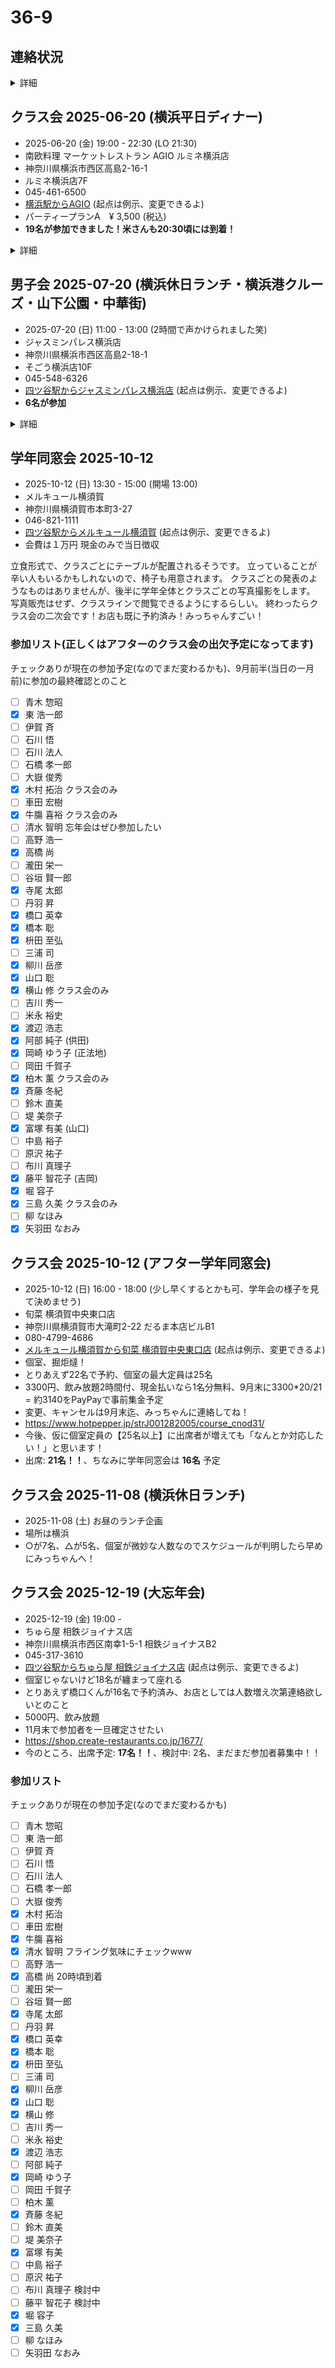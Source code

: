 # 36-9
## 連絡状況
<details>
  <summary>詳細</summary>

チェックなしが連絡つかない、ボールドフェイスはクラスラインに参加
- [x] 青木 惣昭
- [x] __東 浩一郎__
- [x] 伊賀 斉
- [x] 石川 悟
- [x] 石川 法人
- [x] __石橋 孝一郎__
- [ ] 大嶽 俊秀
- [x] 小野沢 昌行 （[瑠璃光寺](https://maps.app.goo.gl/va5qGeu6e96RqUE28)）
- [x] __木村 拓治__
- [ ] 車田 宏樹
- [x] __牛膓 喜裕__
- [x] __清水 智明__
- [x] 洲崎 文男 （[往年のお写真など](https://webview.isho.jp/journal/detail/abs/10.11477/mf.1402107264?p=firstTab) [参考](https://www.google.com/search?q=%22%E6%B4%B2%E5%B4%8E%E6%96%87%E7%94%B7%22+%22%E9%80%9D%E5%8E%BB%22)）
- [ ] 高野 浩一
- [x] 高橋 尚
- [x] 瀧田 栄一
- [x] __谷垣 賢一郎__
- [x] __寺尾 太郎__
- [ ] 丹羽 昇
- [x] __橋口 英幸__
- [x] __橋本 聡__
- [x] 平原 賢司 （[ご実家](https://maps.app.goo.gl/kpdkTyjwpZkmHck89)）
- [x] __枡田 至弘__
- [x] 三浦 司
- [x] __柳川 岳彦__
- [x] __山口 聡__
- [x] __横山 修__
- [x] 吉川 秀一
- [x] __米永 裕史__
- [x] __渡辺 浩志__
- [x] __阿部 純子__
- [x] __岡崎 ゆう子__
- [x] 岡田 千賀子
- [x] __柏木 薰__
- [x] __斉藤 冬紀__
- [x] __鈴木 直美__
- [ ] 堤 美奈子
- [x] __富塚 有美__
- [x] 中島 裕子
- [ ] 原沢 祐子
- [x] __布川 真理子__
- [x] __藤平 智花子__
- [x] __堀 容子__
- [x] __三島 久美__
- [x] 柳 なほみ
- [x] __矢羽田 なおみ__

</details>

## クラス会 2025-06-20 (横浜平日ディナー)
- 2025-06-20 (金) 19:00 - 22:30 (LO 21:30)
- 南欧料理 マーケットレストラン AGIO ルミネ横浜店
- 神奈川県横浜市西区高島2-16-1
- ルミネ横浜店7F
- 045-461-6500
- [横浜駅からAGIO](https://maps.app.goo.gl/4Ug8AuoKyfXVdsKa8) (起点は例示、変更できるよ)
- パーティープランA　¥ 3,500 (税込)
- __19名が参加できました！米さんも20:30頃には到着！__

<details>
  <summary>詳細</summary>

こちらのプランで実質的に時間無制限で大丈夫なこと確認済みです。
お店的には「お待ちになっているお客様がいらっしゃる場合は2時間でお声がけさせていただくかも」という案内ですが「19:00スタートで2時間後だと21:00ですけど、その時間に順番待ちしているお客様いる可能性あります？」と念押したら「実際、遅い時間にそんなことも無いですね。承知しました。ラストオーダーが21:30ですが、いてくださって問題ないと思います。」とのことでした。

オーダーについても相談しました。16名で当日アラカルトはお店にとっては負荷高い（だよね）ので決めてもらったほうがもちろん助かるとのことだったので、上のようにしてあります。もちろん、追加でオーダーとか全然ありです。（本当に長時間ステイするなら追加でオーダーするのが人の道って気がする笑）

### 会計スキーム
基本PayPayで均等割オンラインで、PayPay外の人は現地で現金払い。
PayPayでの集金は事前(パーティープランA 3500円)と事後(男子料金、女子料金)の二回の予定。当日、「多めにだすよ！」って人は幹事にPayPayでカンパ送金とかあり。
ルミネカードで5%優待つくので、お店への支払いは幹事がルミネカードで実施。

### 会計事前
チェックありがPayPayで集金済み、名前のわかる表示名かメッセージで名前入れてくださいね
- [x] 東 浩一郎
- [x] 木村 拓治
- [x] 牛膓 喜裕
- [x] 寺尾 太郎
- [x] 橋本 聡
- [x] 枡田 至弘 「翌日は5時起きでゴルフ⛳️なので、ヨネの顔見て、22時には離脱、23時就寝を目指します。」
- [x] 横山 修
- [x] 岡崎 ゆう子
- [x] 斉藤 冬紀
- [x] 富塚 有美
- [x] 布川 真理子
- [x] 藤平 智花子
- [x] 堀 容子
- [x] 三島 久美 「翌日に山形まで テニス🎾合宿で朝４時から車運転 があるため、遅刻組の顔見てから 20時過ぎに帰ります。」
- [x] 矢羽田 なおみ 「当日開始時間に間に合いそうです」とのこと！！

### 当日、特別寄与者
金額は払う人決めてね方式、PayPayでカンパ送金も歓迎、現金の人はお釣り要らないようにね
- [x] 現金 橋口 英幸 (¥ 3,500)
- [x] 現金 柳川 岳彦 (¥ 5,000)
- [x] 現金 山口 聡 (¥ 5,000)
- [x] 現金 米永 裕史 (¥ 5,000)

### 会計事後
- 現時点での収入 `3500 * 16 + 5000 * 3 = 71000`
- 現時点での支出 `79720 * 0.95 = 75734` ルミネカード優待の5%オフ
  - ![](./assets/2025-06-20_21_59_000101.jpg)
- 差分 `71000 - 75734 = -4734`
- 差分を定額分支払い者数で折半 `-4734 / 16 = -295.875`

なので、「柳川くん、山口くん、よねさん、ごちそうさま！」
他の人は「一律、300円追加徴収」ってことにしましょう！

チェックありがPayPayで集金済み、名前のわかる表示名かメッセージで名前入れてくださいね
- [x] 東 浩一郎
- [x] 木村 拓治
- [x] 牛膓 喜裕
- [x] 寺尾 太郎
- [x] 橋口 英幸 2025-07-20に現金で受領しました
- [x] 橋本 聡
- [x] 枡田 至弘
- [x] 横山 修
- [x] 岡崎 ゆう子
- [x] 斉藤 冬紀
- [x] 富塚 有美
- [x] 布川 真理子
- [x] 藤平 智花子
- [x] 堀 容子
- [x] 三島 久美
- [x] 矢羽田 なおみ

</details>

## 男子会 2025-07-20 (横浜休日ランチ・横浜港クルーズ・山下公園・中華街)
- 2025-07-20 (日) 11:00 - 13:00 (2時間で声かけられました笑)
- ジャスミンパレス横浜店
- 神奈川県横浜市西区高島2-18-1
- そごう横浜店10F
- 045-548-6326
- [四ツ谷駅からジャスミンパレス横浜店](https://maps.app.goo.gl/6oCj8cjPGH5dNEo9A) (起点は例示、変更できるよ)
- __6名が参加__

<details>
  <summary>詳細</summary>

- シーバス 横浜駅東口発・ハンマーヘッド・ピア赤レンガ・山下公園行 14:10 - 14:45
- 山下公園
- 山下町公園
- 横浜関帝廟
- CAFE SUMIRE 15:15 - 15:55
- [横浜関帝廟からCAFE SUMIRE](https://maps.app.goo.gl/RKBEH1Y9ta6v86jY6) (起点は例示、変更できるよ)

### 参加リスト
- [x] 木村 拓治
- [x] 牛膓 喜裕
- [x] 寺尾 太郎
- [x] 橋口 英幸 残念ながらランチのみ
- [x] 横山 修
- [x] 渡辺 浩志

</details>

## 学年同窓会 2025-10-12
- 2025-10-12 (日) 13:30 - 15:00 (開場 13:00)
- メルキュール横須賀
- 神奈川県横須賀市本町3-27
- 046-821-1111
- [四ツ谷駅からメルキュール横須賀](https://maps.app.goo.gl/rtXdJwoyLCwaRrUq5) (起点は例示、変更できるよ)
- 会費は１万円 現金のみで当日徴収

立食形式で、クラスごとにテーブルが配置されるそうです。
立っていることが辛い人もいるかもしれないので、椅子も用意されます。
クラスごとの発表のようなものはありませんが、後半に学年全体とクラスごとの写真撮影をします。
写真販売はせず、クラスラインで閲覧できるようにするらしい。
終わったらクラス会の二次会です！お店も既に予約済み！みっちゃんすごい！

### 参加リスト(正しくはアフターのクラス会の出欠予定になってます)
チェックありが現在の参加予定(なのでまだ変わるかも)、9月前半(当日の一月前)に参加の最終確認とのこと
- [ ] 青木 惣昭
- [x] 東 浩一郎
- [ ] 伊賀 斉
- [ ] 石川 悟
- [ ] 石川 法人
- [ ] 石橋 孝一郎
- [ ] 大嶽 俊秀
- [x] 木村 拓治 クラス会のみ
- [ ] 車田 宏樹
- [x] 牛膓 喜裕 クラス会のみ
- [ ] 清水 智明 忘年会はぜひ参加したい
- [ ] 高野 浩一
- [x] 高橋 尚
- [ ] 瀧田 栄一
- [ ] 谷垣 賢一郎
- [x] 寺尾 太郎
- [ ] 丹羽 昇
- [x] 橋口 英幸
- [x] 橋本 聡
- [x] 枡田 至弘
- [ ] 三浦 司
- [x] 柳川 岳彦
- [x] 山口 聡
- [x] 横山 修 クラス会のみ
- [ ] 吉川 秀一
- [ ] 米永 裕史
- [x] 渡辺 浩志
- [x] 阿部 純子 (供田)
- [x] 岡崎 ゆう子 (正法地)
- [ ] 岡田 千賀子
- [x] 柏木 薰 クラス会のみ
- [x] 斉藤 冬紀
- [ ] 鈴木 直美
- [ ] 堤 美奈子
- [x] 富塚 有美 (山口)
- [ ] 中島 裕子
- [ ] 原沢 祐子
- [ ] 布川 真理子
- [x] 藤平 智花子 (吉岡)
- [x] 堀 容子
- [x] 三島 久美 クラス会のみ
- [ ] 柳 なほみ
- [x] 矢羽田 なおみ

## クラス会 2025-10-12 (アフター学年同窓会)
- 2025-10-12 (日) 16:00 - 18:00 (少し早くするとかも可、学年会の様子を見て決めませう)
- 旬菜 横須賀中央東口店
- 神奈川県横須賀市大滝町2-22 だるま本店ビルB1
- 080-4799-4686
- [メルキュール横須賀から旬菜 横須賀中央東口店](https://maps.app.goo.gl/XCWGJgdjHv5x5GQd6) (起点は例示、変更できるよ)
- 個室、掘炬燵！
- とりあえず22名で予約、個室の最大定員は25名
- 3300円、飲み放題2時間付、現金払いなら1名分無料、9月末に3300*20/21 = 約3140をPayPayで事前集金予定
- 変更、キャンセルは9月末迄、みっちゃんに連絡してね！
- https://www.hotpepper.jp/strJ001282005/course_cnod31/
- 今後、仮に個室定員の【25名以上】に出席者が増えても「なんとか対応したい！」と思います！
- 出席: __21名！！__、ちなみに学年同窓会は __16名__ 予定

## クラス会 2025-11-08 (横浜休日ランチ)
- 2025-11-08 (土) お昼のランチ企画
- 場所は横浜
- ○が7名、△が5名、個室が微妙な人数なのでスケジュールが判明したら早めにみっちゃんへ！

## クラス会 2025-12-19 (大忘年会)
- 2025-12-19 (金) 19:00 - 
- ちゅら屋 相鉄ジョイナス店
- 神奈川県横浜市西区南幸1-5-1 相鉄ジョイナスB2
- 045-317-3610
- [四ツ谷駅からちゅら屋 相鉄ジョイナス店](https://maps.app.goo.gl/8pAX2mwp5VTL3rxB6) (起点は例示、変更できるよ)
- 個室じゃないけど18名が纏まって座れる
- とりあえず橋口くんが16名で予約済み、お店としては人数増え次第連絡欲しいとのこと
- 5000円、飲み放題
- 11月末で参加者を一旦確定させたい
- https://shop.create-restaurants.co.jp/1677/
- 今のところ、出席予定: __17名！！__、検討中: 2名、まだまだ参加者募集中！！

### 参加リスト
チェックありが現在の参加予定(なのでまだ変わるかも)
- [ ] 青木 惣昭
- [ ] 東 浩一郎
- [ ] 伊賀 斉
- [ ] 石川 悟
- [ ] 石川 法人
- [ ] 石橋 孝一郎
- [ ] 大嶽 俊秀
- [x] 木村 拓治
- [ ] 車田 宏樹
- [x] 牛膓 喜裕
- [x] 清水 智明 フライング気味にチェックwww
- [ ] 高野 浩一
- [x] 高橋 尚 20時頃到着
- [ ] 瀧田 栄一
- [ ] 谷垣 賢一郎
- [x] 寺尾 太郎
- [ ] 丹羽 昇
- [x] 橋口 英幸
- [x] 橋本 聡
- [x] 枡田 至弘
- [ ] 三浦 司
- [x] 柳川 岳彦
- [x] 山口 聡
- [x] 横山 修
- [ ] 吉川 秀一
- [ ] 米永 裕史
- [x] 渡辺 浩志
- [ ] 阿部 純子
- [x] 岡崎 ゆう子
- [ ] 岡田 千賀子
- [ ] 柏木 薰
- [x] 斉藤 冬紀
- [ ] 鈴木 直美
- [ ] 堤 美奈子
- [x] 富塚 有美
- [ ] 中島 裕子
- [ ] 原沢 祐子
- [ ] 布川 真理子 検討中
- [ ] 藤平 智花子 検討中
- [x] 堀 容子
- [x] 三島 久美
- [ ] 柳 なほみ
- [ ] 矢羽田 なおみ
